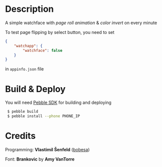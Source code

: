 Description
===========

A simple watchface with *page roll animation* & *color invert* on every minute

To test page flipping by select button, you need to set

```json
{
    "watchapp": {
        "watchface": false
    }
}
```
in `appinfo.json` file

Build & Deploy
==============

You will need [Pebble SDK](https://developer.getpebble.com/) for building and deploying

```bash
 $ pebble build
 $ pebble install --phone PHONE_IP
```

Credits
=======

Programming: __Vlastimil Šenfeld__ ([bobesa](https://github.com/bobesa))

Font: __Brankovic__ by __Amy VanTorre__